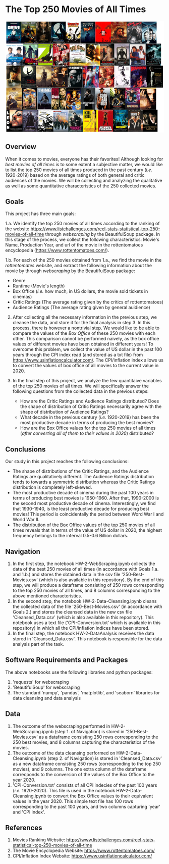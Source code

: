 # The Top 250 Movies of All Times
![](TopMovies.png)

## Overview
When it comes to movies, everyone has their favorites! Although looking for *best movies of all times* is to some extent a subjective matter, we would like to list the top 250 movies of all times produced in the past century (*i.e.* 1920-2019) based on the average ratings of both general and critic audiences of the movies. We will be collecting and analyzing the qualitative as well as some quantitative characteristics of the 250 collected movies.

## Goals
This project has three main goals:

1.a. We identify the top 250 movies of all times according to the ranking of the website https://www.listchallenges.com/reel-stats-statistical-top-250-movies-of-all-time through *webscraping* by the BeautifulSoup package. In this stage of the process, we collect the following characteristics: Movie's Name, Production Year, and url of the movie in the rottentomatoes encyclopedia (https://www.rottentomatoes.com/). 

1.b. For each of the 250 movies obtained from 1.a., we find the movie in the *rottentomates* website, and extract the following information about the movie by  through *webscraping* by the BeautifulSoup package: 
  * Genre
  * Runtime (Movie's length)
  * Box Office (*i.e.* how much, in US dollars, the movie sold tickets in cinemas)
  * Critic Ratings (The average rating given by the critics of rottentomatoes)
  * Audience Ratings (The average rating given by general auidience)
  



2. After collecting all the necessary information in the previous step, we cleanse the data, and store it for the final analysis in step 3. In this process, there is however a nontrivial step. We would like to be able to compare the values of the *Box Office* of these 250 movies with each other. This comparison cannot be performed naively, as the box office values of different movies have been obtained in different years! To overcome this problem, we collect the value of US dollar in the past 100 years through the CPI index read (and stored as a txt file) from https://www.usinflationcalculator.com/. The CPI/inflation index allows us to convert the values of box office of all movies to the current value in 2020.       

3. In the final step of this project, we analyze the few quantitaive variables of the top 250 movies of all times. We will specifically answer the following questions from the collected data in the previous steps:
    * How are the Critic Ratings and Audience Ratings distributed? Does the shape of distribution of Critic Ratings necessarily agree with the shape of distribution of Audience Ratings?
    * What decade in the previous century (*i.e.* 1920-2019) has been the most productive decade in terms of producing the best movies?
    * How are the Box Office values for the top 250 movies of all times (*after converting all of them to their values in 2020*) distributed?

## Conclusions
Our study in this project reaches the following conclusions:
* The shape of distributions of the Critic Ratings, and the Audience Ratings are qualitatively different. The Audience Ratings distribution tends to towards a symmetric distribution whereas the Critic Ratings distribution is completely left-skewed. 
* The most productive decade of cinema during the past 100 years in terms of producing best movies is 1950-1960. After that, 1990-2000 is the second most productive decade of cinema. Interestingly, we find that 1930-1940, is the least productive decade for producing best movies! This period is coincidentally the period between Word War I and World War II.
* The distribution of the Box Office values of the top 250 movies of all times reveals that in terms of the value of US dollar in 2020, the highest frequency belongs to the interval 0.5-0.6 Billion dollars.

## Navigation
1. In the first step, the notebook HW-2-WebScraping.ipynb collects the data of the best 250 movies of all times (in accordance with Goals 1.a. and 1.b.) and stores the obtained data in the csv file '250-Best-Movies.csv' (which is also available in this repository). By the end of this step, we will produce a dataframe consisting of 250 rows corresponding to the top 250 movies of all times, and 8 columns corresponding to the above mentioned characteristics.
2. In the second step, the notebook HW-2-Data-Cleansing.ipynb cleans the collected data of the file '250-Best-Movies.csv' (in accordance with Goals 2.) and stores the cleansed data in the new csv file 'Cleansed_Data.csv' (which is also available in this repository). This notebook uses a text file ('CPI-Conversion.txt' which is available in this repository) in which all the CPI/inflation indices have been stored.  
3. In the final step, the notebook HW-2-DataAnalysis receives the data stored in 'Cleansed_Data.csv'. This notebook is responsible for the data analysis part of the task.

## Software Requirements and Packages
The above notebooks use the following libraries and python packages:
1. 'requests' for webscraping
2. 'BeautifulSoup' for webscraping
3. The standard 'numpy', 'pandas', 'matplotlib', and 'seaborn'  libraries for data cleansing and data analysis

## Data
1. The outcome of the webscraping performed in HW-2-WebScraping.ipynb (step 1. of Navigation) is stored in '250-Best-Movies.csv' as a dataframe consisting 250 rows corresponding to the 250 best movies, and 8 columns capturing the characteristics of the movies.
2. The outcome of the data cleansing performed on HW-2-Data-Cleansing.ipynb (step 2. of Navigation) is stored in 'Cleansed_Data.csv' as a new dataframe consisting 250 rows (corresponding to the top 250 movies), and 9 columns. The one extra column of the dataframe correcponds to the conversion of the values of the Box Office to the year 2020.
3. 'CPI-Conversion.txt' consists of all CPI indecies of the past 100 years (*i.e.* 1920-2020). This file is used in the notebook HW-2-Data-Cleansing.ipynb to convert the Box Office values to their equivalent values in the year 2020. This simple text file has 100 rows corresponding to the past 100 years, and two columns capturing 'year' and 'CPI index'.




## References
1. Movies Ranking Website: https://www.listchallenges.com/reel-stats-statistical-top-250-movies-of-all-time
2. The Movie Encyclopedia Website: https://www.rottentomatoes.com/
3. CPI/Inflation Index Website: https://www.usinflationcalculator.com/
